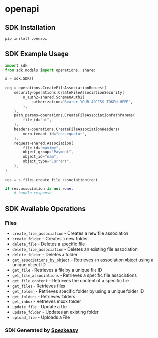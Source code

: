 # openapi

<!-- Start SDK Installation -->
## SDK Installation

```bash
pip install openapi
```
<!-- End SDK Installation -->

## SDK Example Usage
<!-- Start SDK Example Usage -->
```python
import sdk
from sdk.models import operations, shared

s = sdk.SDK()
    
req = operations.CreateFileAssociationRequest(
    security=operations.CreateFileAssociationSecurity(
        o_auth2=shared.SchemeOAuth2(
            authorization="Bearer YOUR_ACCESS_TOKEN_HERE",
        ),
    ),
    path_params=operations.CreateFileAssociationPathParams(
        file_id="at",
    ),
    headers=operations.CreateFileAssociationHeaders(
        xero_tenant_id="consequatur",
    ),
    request=shared.Association(
        file_id="maxime",
        object_group="Payment",
        object_id="nam",
        object_type="Current",
    ),
)
    
res = s.files.create_file_association(req)

if res.association is not None:
    # handle response
```
<!-- End SDK Example Usage -->

<!-- Start SDK Available Operations -->
## SDK Available Operations

### Files

* `create_file_association` - Creates a new file association
* `create_folder` - Creates a new folder
* `delete_file` - Deletes a specific file
* `delete_file_association` - Deletes an existing file association
* `delete_folder` - Deletes a folder
* `get_associations_by_object` - Retrieves an association object using a unique object ID
* `get_file` - Retrieves a file by a unique file ID
* `get_file_associations` - Retrieves a specific file associations
* `get_file_content` - Retrieves the content of a specific file
* `get_files` - Retrieves files
* `get_folder` - Retrieves specific folder by using a unique folder ID
* `get_folders` - Retrieves folders
* `get_inbox` - Retrieves inbox folder
* `update_file` - Update a file
* `update_folder` - Updates an existing folder
* `upload_file` - Uploads a File

<!-- End SDK Available Operations -->

### SDK Generated by [Speakeasy](https://docs.speakeasyapi.dev/docs/using-speakeasy/client-sdks)
